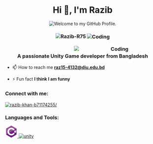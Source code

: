 <h1 align="center">Hi 👋, I'm Razib</h1>
<p align='center' style='margin: 16px 4px 8px;'>
    <img src="https://readme-typing-svg.herokuapp.com?font=Fira+Code&pause=1000&color=54A6FF&center=true&vCenter=true&multiline=true&width=710&height=70&lines=Welcome+to+my+GitHub+Profile;" alt="Welcome to my GitHub Profile."/>
</p>
<h3 align="center"> <img length="350" width="280" src="https://user-images.githubusercontent.com/123752824/224039055-ac968d9c-80b2-48b2-9445-3cdb77cf9d66.gif" alt="Razib-R75"/> 
<img align="center" alt="Coding" length="350" width="280" src="https://user-images.githubusercontent.com/123752824/224056018-2026cbf5-99e5-4961-8890-4fdd500700d1.png" alt="Razib-R75" />
<br>
<br><img align="right" alt="Coding" length="350" width="280" src="https://user-images.githubusercontent.com/123752824/224057482-6a793b50-fde7-4c6e-94fb-a3fcf01500e6.gif" alt="Razib-R75" /></p>




<h3 align="center">A passionate Unity Game developer from Bangladesh</h3>

- 📫 How to reach me **raz15-4132@diu.edu.bd**

- ⚡ Fun fact **I think I am funny**

<h3 align="left">Connect with me:</h3>
<p align="left">
 <a href="https://linkedin.com/in/razib-khan-b71174255/" target="blank"><img align="center" src="https://raw.githubusercontent.com/rahuldkjain/github-profile-readme-generator/master/src/images/icons/Social/linked-in-alt.svg" alt="razib-khan-b71174255/" height="30" width="40" /></a>  
</p>

<h3 align="left">Languages and Tools:</h3>
<p align="left"> <a href="https://www.w3schools.com/cs/" target="_blank" rel="noreferrer"> <img src="https://raw.githubusercontent.com/devicons/devicon/master/icons/csharp/csharp-original.svg" alt="csharp" width="40" height="40"/> </a> <a href="https://unity.com/" target="_blank" rel="noreferrer"> <img src="https://www.vectorlogo.zone/logos/unity3d/unity3d-icon.svg" alt="unity" width="40" height="40"/> </a> </p>
